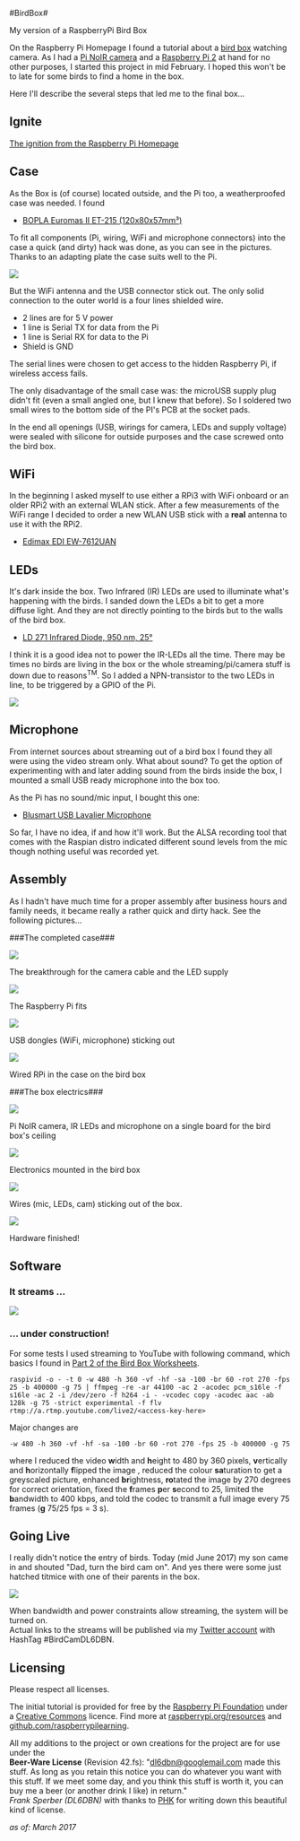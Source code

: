 #BirdBox#

My version of a RaspberryPi Bird Box

On the Raspberry Pi Homepage I found a tutorial about a [bird box](https://www.raspberrypi.org/learning/infrared-bird-box/) watching camera. As I had a [Pi NoIR camera](https://www.raspberrypi.org/learning/infrared-bird-box/components/camera-noir/) and a [Raspberry Pi 2](https://www.raspberrypi.org/products/raspberry-pi-2-model-b/) at hand for no other purposes, I started this project in mid February. I hoped this won't be to late for some birds to find a home in the box.

Here I'll describe the several steps that led me to the final box...

## Ignite ##

[The ignition from the Raspberry Pi Homepage](https://www.raspberrypi.org/learning/infrared-bird-box/)

## Case ##

As the Box is (of course) located outside, and the Pi too, a weatherproofed case was needed. I found

- [BOPLA Euromas II ET-215 (120x80x57mm³)](https://www.reichelt.de/Kunststoffgehaeuse-BOPLA/BOPLA-ET-215/3/index.html?ACTION=3&LA=5700&ARTICLE=5729&GROUPID=7712&artnr=BOPLA+ET-215)

To fit all components (Pi, wiring, WiFi and microphone connectors) into the case a quick (and dirty) hack was done, as you can see in the pictures. Thanks to an adapting plate the case suits well to the Pi.

![](Images4ReadMe/case-plate.jpg)

But the WiFi antenna and the USB connector stick out. The only solid connection to the outer world is a four lines shielded wire.

- 2 lines are for 5 V power
- 1 line is Serial TX for data from the Pi
- 1 line is Serial RX for data to the Pi
- Shield is GND

The serial lines were chosen to get access to the hidden Raspberry Pi, if wireless access fails.

The only disadvantage of the small case was: the microUSB supply plug didn't fit (even a small angled one, but I knew that before). So I soldered two small wires to the bottom side of the PI's PCB at the socket pads.

In the end all openings (USB, wirings for camera, LEDs and supply voltage) were sealed with silicone for outside purposes and the case screwed onto the bird box.

## WiFi ##

In the beginning I asked myself to use either a RPi3 with WiFi onboard or an older RPi2 with an external WLAN stick. After a few measurements of the WiFi range I decided to order a new WLAN USB stick with a **real** antenna to use it with the RPi2.

- [Edimax EDI EW-7612UAN](https://www.reichelt.de/WLAN-Adapter/EDI-EW-7612UAN/3/index.html?ACTION=3&LA=5700&ARTICLE=104399&GROUPID=5839&artnr=EDI+EW-7612UAN)

## LEDs ##

It's dark inside the box. Two Infrared (IR) LEDs are used to illuminate what's happening with the birds. I sanded down the LEDs a bit to get a more diffuse light. And they are not directly pointing to the birds but to the walls of the bird box.

- [LD 271 Infrared Diode, 950 nm, 25°](https://www.reichelt.de/Fotodioden-etc-/LD-271/3/index.html?ACTION=3&LA=5700&ARTICLE=10199&GROUPID=3045&artnr=LD+271)

I think it is a good idea not to power the IR-LEDs all the time. There may be times no birds are living in the box or the whole streaming/pi/camera stuff is down due to reasons<sup>TM</sup>. So I added a NPN-transistor to the two LEDs in line, to be triggered by a GPIO of the Pi.

![](Images4ReadMe/IR-LED_Schaltplan.png)

## Microphone ##

From internet sources about streaming out of a bird box I found they all were using the video stream only. What about sound? To get the option of experimenting with and later adding sound from the birds inside the box, I mounted a small USB ready microphone into the box too.

As the Pi has no sound/mic input, I bought this one: 

- [Blusmart USB Lavalier Microphone](https://www.amazon.de/dp/B01MZ60SAR/ref=sr_1_2?ie=UTF8&qid=1488534236&sr=8-2&keywords=lavalier+mikrofon+usb)

So far, I have no idea, if and how it'll work. But the ALSA recording tool that comes with the Raspian distro indicated different sound levels from the mic though nothing useful was recorded yet.

## Assembly ##

As I hadn't have much time for a proper assembly after business hours and family needs, it became really a rather quick and dirty hack. See the following pictures...

###The completed case###

![](Images4ReadMe/case-breakthrough.jpg)

The breakthrough for the camera cable and the LED supply

![](Images4ReadMe/case-pi-fits.jpg)

The Raspberry Pi fits

![](Images4ReadMe/case-usb.jpg)

USB dongles (WiFi, microphone) sticking out

![](Images4ReadMe/pi-on-the-box.jpg)

Wired RPi in the case on the bird box

###The box electrics###

![](Images4ReadMe/box-plate.jpg)

Pi NoIR camera, IR LEDs and microphone on a single board for the bird box's ceiling

![](Images4ReadMe/box-electrics.jpg)

Electronics mounted in the bird box

![](Images4ReadMe/wired-box.jpg)

Wires (mic, LEDs, cam) sticking out of the box.

![](Images4ReadMe/box-ready.jpg)

Hardware finished!

## Software ##

### It streams ... ###

![](Images4ReadMe/streaming.jpg)

### ... under construction! ###

For some tests I used streaming to YouTube with following command, which basics I found in [Part 2 of the Bird Box Worksheets](https://www.raspberrypi.org/learning/infrared-bird-box/worksheet2/).

`raspivid -o - -t 0 -w 480 -h 360 -vf -hf -sa -100 -br 60 -rot 270 -fps 25 -b 400000 -g 75 | ffmpeg -re -ar 44100 -ac 2 -acodec pcm_s16le -f s16le -ac 2 -i /dev/zero -f h264 -i - -vcodec copy -acodec aac -ab 128k -g 75 -strict experimental -f flv rtmp://a.rtmp.youtube.com/live2/<access-key-here>`

Major changes are

`-w 480 -h 360 -vf -hf -sa -100 -br 60 -rot 270 -fps 25 -b 400000 -g 75`

where I reduced the video **w**idth and **h**eight to 480 by 360 pixels, **v**ertically and **h**orizontally **f**lipped the image , reduced the colour **sa**turation to get a greyscaled picture, enhanced **br**ightness, **ro**tated the image by 270 degrees for correct orientation, fixed the **f**rames **p**er **s**econd to 25, limited the **b**andwidth to 400 kbps, and told the codec to transmit a full image every 75 frames (**g** 75/25 fps = 3 s).

## Going Live ##

I really didn't notice the entry of birds. Today (mid June 2017) my son came in and shouted "Dad, turn the bird cam on". And yes there were some just hatched titmice with one of their parents in the box.

![](Images4ReadMe/BirdCamTitmice.jpg)

When bandwidth and power constraints allow streaming, the system will be turned on.<br>
Actual links to the streams will be published via my [Twitter account](https://twitter.com/DL6DBN) with HashTag #BirdCamDL6DBN.

## Licensing ##

Please respect all licenses.

The initial tutorial is provided for free by the [Raspberry Pi Foundation](https://www.raspberrypi.org/) under a [Creative Commons](https://www.raspberrypi.org/creative-commons/) licence. Find more at [raspberrypi.org/resources](https://www.raspberrypi.org/resources/) and [github.com/raspberrypilearning](https://github.com/raspberrypilearning).

All my additions to the project or own creations for the project are for use under the<br> **Beer-Ware License** (Revision 42.fs): "<dl6dbn@googlemail.com> made this stuff. As long as you retain this notice you can do whatever you want with this stuff. If we meet some day, and you think this stuff is worth it, you can buy me a beer (or another drink I like) in return."<br>*Frank Sperber (DL6DBN)* with thanks to [PHK](https://people.freebsd.org/~phk/) for writing down this beautiful kind of license.

*as of: March 2017*
